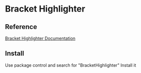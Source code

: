 Bracket Highlighter
===================

Reference
--------------
[Bracket Highlighter Documentation](http://facelessuser.github.io/BracketHighlighter/)

Install
------------------
Use package control and search for "BracketHighlighter"
Install it